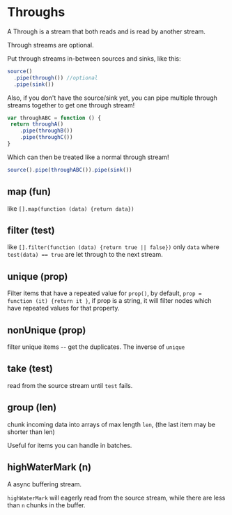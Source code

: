 # Throughs

A Through is a stream that both reads and is read by
another stream.

Through streams are optional.

Put through streams in-between sources and sinks,
like this:

``` js
source()
  .pipe(through()) //optional
  .pipe(sink())
```

Also, if you don't have the source/sink yet,
you can pipe multiple through streams together
to get one through stream!

``` js
var throughABC = function () {
 return throughA()
    .pipe(throughB())
    .pipe(throughC())
}
```

Which can then be treated like a normal through stream!

``` js
source().pipe(throughABC()).pipe(sink())
```

## map (fun)

like `[].map(function (data) {return data})`

## filter (test)

like `[].filter(function (data) {return true || false})`
only `data` where `test(data) == true` are let through
to the next stream.

## unique (prop)

Filter items that have a repeated value for `prop()`,
by default, `prop = function (it) {return it }`, if prop is a string,
it will filter nodes which have repeated values for that property.

## nonUnique (prop)

filter unique items -- get the duplicates.
The inverse of `unique`

## take (test)

read from the source stream until `test` fails.

## group (len)

chunk incoming data into arrays of max length `len`,
(the last item may be shorter than len)

Useful for items you can handle in batches.

## highWaterMark (n)

A async buffering stream.

`highWaterMark` will eagerly read from the source stream,
while there are less than `n` chunks in the buffer.


